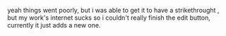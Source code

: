 yeah things went poorly, but i was able to get it to have a strikethrought , but my work's internet sucks so i couldn't really finish the edit button, currently it just adds a new one.

